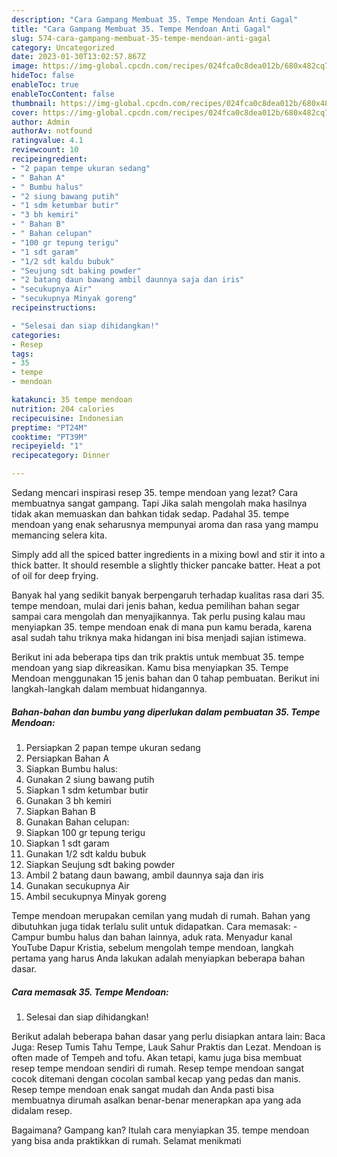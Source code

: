 ```yaml
---
description: "Cara Gampang Membuat 35. Tempe Mendoan Anti Gagal"
title: "Cara Gampang Membuat 35. Tempe Mendoan Anti Gagal"
slug: 574-cara-gampang-membuat-35-tempe-mendoan-anti-gagal
category: Uncategorized
date: 2023-01-30T13:02:57.867Z
image: https://img-global.cpcdn.com/recipes/024fca0c8dea012b/680x482cq70/35-tempe-mendoan-foto-resep-utama.jpg
hideToc: false
enableToc: true
enableTocContent: false
thumbnail: https://img-global.cpcdn.com/recipes/024fca0c8dea012b/680x482cq70/35-tempe-mendoan-foto-resep-utama.jpg
cover: https://img-global.cpcdn.com/recipes/024fca0c8dea012b/680x482cq70/35-tempe-mendoan-foto-resep-utama.jpg
author: Admin
authorAv: notfound
ratingvalue: 4.1
reviewcount: 10
recipeingredient:
- "2 papan tempe ukuran sedang"
- " Bahan A"
- " Bumbu halus"
- "2 siung bawang putih"
- "1 sdm ketumbar butir"
- "3 bh kemiri"
- " Bahan B"
- " Bahan celupan"
- "100 gr tepung terigu"
- "1 sdt garam"
- "1/2 sdt kaldu bubuk"
- "Seujung sdt baking powder"
- "2 batang daun bawang ambil daunnya saja dan iris"
- "secukupnya Air"
- "secukupnya Minyak goreng"
recipeinstructions:

- "Selesai dan siap dihidangkan!"
categories:
- Resep
tags:
- 35
- tempe
- mendoan

katakunci: 35 tempe mendoan 
nutrition: 204 calories
recipecuisine: Indonesian
preptime: "PT24M"
cooktime: "PT39M"
recipeyield: "1"
recipecategory: Dinner

---
```



Sedang mencari inspirasi resep 35. tempe mendoan yang lezat? Cara membuatnya sangat gampang. Tapi Jika salah mengolah maka hasilnya tidak akan memuaskan dan bahkan tidak sedap. Padahal 35. tempe mendoan yang enak seharusnya mempunyai aroma dan rasa yang mampu memancing selera kita.


Simply add all the spiced batter ingredients in a mixing bowl and stir it into a thick batter. It should resemble a slightly thicker pancake batter. Heat a pot of oil for deep frying.

Banyak hal yang sedikit banyak berpengaruh terhadap kualitas rasa dari 35. tempe mendoan, mulai dari jenis bahan, kedua pemilihan bahan segar sampai cara mengolah dan menyajikannya. Tak perlu pusing kalau mau menyiapkan 35. tempe mendoan enak di mana pun kamu berada, karena asal sudah tahu triknya maka hidangan ini bisa menjadi sajian istimewa.


Berikut ini ada beberapa tips dan trik praktis untuk membuat 35. tempe mendoan yang siap dikreasikan. Kamu bisa menyiapkan 35. Tempe Mendoan menggunakan 15 jenis bahan dan 0 tahap pembuatan. Berikut ini langkah-langkah dalam membuat hidangannya.

<!--inarticleads1-->

##### Bahan-bahan dan bumbu yang diperlukan dalam pembuatan 35. Tempe Mendoan:

1. Persiapkan 2 papan tempe ukuran sedang
1. Persiapkan  Bahan A
1. Siapkan  Bumbu halus:
1. Gunakan 2 siung bawang putih
1. Siapkan 1 sdm ketumbar butir
1. Gunakan 3 bh kemiri
1. Siapkan  Bahan B
1. Gunakan  Bahan celupan:
1. Siapkan 100 gr tepung terigu
1. Siapkan 1 sdt garam
1. Gunakan 1/2 sdt kaldu bubuk
1. Siapkan Seujung sdt baking powder
1. Ambil 2 batang daun bawang, ambil daunnya saja dan iris
1. Gunakan secukupnya Air
1. Ambil secukupnya Minyak goreng


Tempe mendoan merupakan cemilan yang mudah di rumah. Bahan yang dibutuhkan juga tidak terlalu sulit untuk didapatkan. Cara memasak: - Campur bumbu halus dan bahan lainnya, aduk rata. Menyadur kanal YouTube Dapur Kristia, sebelum mengolah tempe mendoan, langkah pertama yang harus Anda lakukan adalah menyiapkan beberapa bahan dasar. 

<!--inarticleads2-->

##### Cara memasak 35. Tempe Mendoan:


1. Selesai dan siap dihidangkan!

Berikut adalah beberapa bahan dasar yang perlu disiapkan antara lain: Baca Juga: Resep Tumis Tahu Tempe, Lauk Sahur Praktis dan Lezat. Mendoan is often made of Tempeh and tofu. Akan tetapi, kamu juga bisa membuat resep tempe mendoan sendiri di rumah. Resep tempe mendoan sangat cocok ditemani dengan cocolan sambal kecap yang pedas dan manis. Resep tempe mendoan enak sangat mudah dan Anda pasti bisa membuatnya dirumah asalkan benar-benar menerapkan apa yang ada didalam resep. 

Bagaimana? Gampang kan? Itulah cara menyiapkan 35. tempe mendoan yang bisa anda praktikkan di rumah. Selamat menikmati
